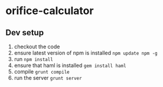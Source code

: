 # orifice-calculator

## Dev setup

1. checkout the code
2. ensure latest version of npm is installed `npm update npm -g`
3. run `npm install`
4. ensure that haml is installed `gem install haml`
5. compile `grunt compile`
6. run the server `grunt server`
